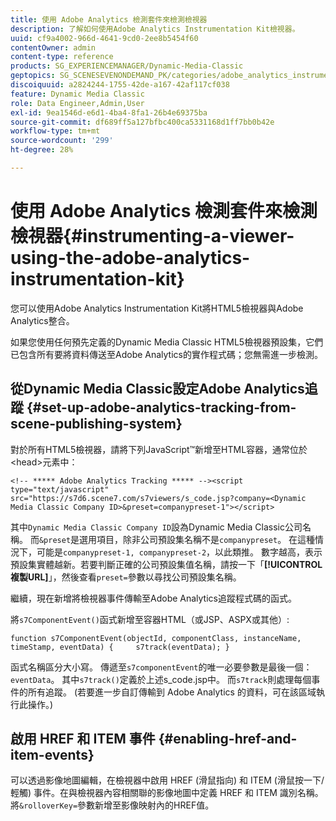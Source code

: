```yaml
---
title: 使用 Adobe Analytics 檢測套件來檢測檢視器
description: 了解如何使用Adobe Analytics Instrumentation Kit檢視器。
uuid: cf9a4002-966d-4641-9cd0-2ee8b5454f60
contentOwner: admin
content-type: reference
products: SG_EXPERIENCEMANAGER/Dynamic-Media-Classic
geptopics: SG_SCENESEVENONDEMAND_PK/categories/adobe_analytics_instrumentation_kit
discoiquuid: a2824244-1755-42de-a167-42af117cf038
feature: Dynamic Media Classic
role: Data Engineer,Admin,User
exl-id: 9ea1546d-e6d1-4ba4-8fa1-26b4e69375ba
source-git-commit: df689ff5a127bfbc400ca5331168d1ff7bb0b42e
workflow-type: tm+mt
source-wordcount: '299'
ht-degree: 28%

---
```


# 使用 Adobe Analytics 檢測套件來檢測檢視器{#instrumenting-a-viewer-using-the-adobe-analytics-instrumentation-kit}

您可以使用Adobe Analytics Instrumentation Kit將HTML5檢視器與Adobe Analytics整合。

如果您使用任何預先定義的Dynamic Media Classic HTML5檢視器預設集，它們已包含所有要將資料傳送至Adobe Analytics的實作程式碼；您無需進一步檢測。

## 從Dynamic Media Classic設定Adobe Analytics追蹤 {#set-up-adobe-analytics-tracking-from-scene-publishing-system}

對於所有HTML5檢視器，請將下列JavaScript™新增至HTML容器，通常位於&lt;head>元素中：

```as3
<!-- ***** Adobe Analytics Tracking ***** --><script type="text/javascript" src="https://s7d6.scene7.com/s7viewers/s_code.jsp?company=<Dynamic Media Classic Company ID>&preset=companypreset-1"></script>
```

其中`Dynamic Media Classic Company ID`設為Dynamic Media Classic公司名稱。 而`&preset`是選用項目，除非公司預設集名稱不是`companypreset`。 在這種情況下，可能是`companypreset-1, companypreset-2`，以此類推。 數字越高，表示預設集實體越新。若要判斷正確的公司預設集值名稱，請按一下「**[!UICONTROL 複製URL]**」，然後查看`preset=`參數以尋找公司預設集名稱。

繼續，現在新增將檢視器事件傳輸至Adobe Analytics追蹤程式碼的函式。

將`s7ComponentEvent()`函式新增至容器HTML（或JSP、ASPX或其他）:

```as3
function s7ComponentEvent(objectId, componentClass, instanceName, timeStamp, eventData) {     s7track(eventData); }
```

函式名稱區分大小寫。 傳遞至`s7componentEvent`的唯一必要參數是最後一個：`eventData`。 其中`s7track()`定義於上述s_code.jsp中。 而`s7track`則處理每個事件的所有追蹤。 (若要進一步自訂傳輸到 Adobe Analytics 的資料，可在該區域執行此操作。)

## 啟用 HREF 和 ITEM 事件 {#enabling-href-and-item-events}

可以透過影像地圖編輯，在檢視器中啟用 HREF (滑鼠指向) 和 ITEM (滑鼠按一下/輕觸) 事件。在與檢視器內容相關聯的影像地圖中定義 HREF 和 ITEM 識別名稱。將`&rolloverKey=`參數新增至影像映射內的HREF值。
